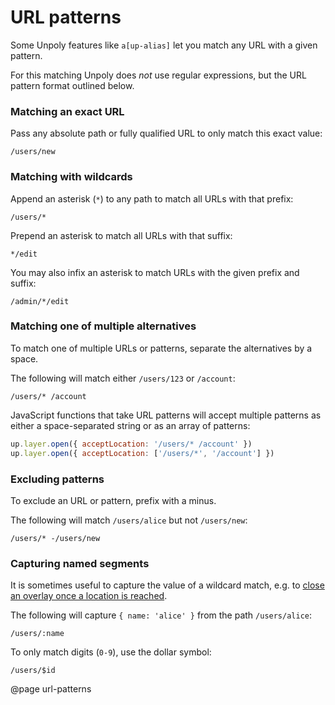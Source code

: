 URL patterns
============

Some Unpoly features like `a[up-alias]` let you match any URL with a given pattern.

For this matching Unpoly does *not* use regular expressions, but the URL pattern format outlined below.

### Matching an exact URL

Pass any absolute path or fully qualified URL to only match this exact value:

```text
/users/new
```

### Matching with wildcards

Append an asterisk (`*`) to any path to match all URLs with that prefix:

```text
/users/*
```

Prepend an asterisk to match all URLs with that suffix:

```text
*/edit
```

You may also infix an asterisk to match URLs with the given prefix and suffix:

```text
/admin/*/edit
```

### Matching one of multiple alternatives

To match one of multiple URLs or patterns, separate the alternatives by a space.

The following will match either `/users/123` or `/account`:

```text
/users/* /account
```

JavaScript functions that take URL patterns will accept multiple patterns
as either a space-separated string or as an array of patterns:

```js
up.layer.open({ acceptLocation: '/users/* /account' })
up.layer.open({ acceptLocation: ['/users/*', '/account'] })
```

### Excluding patterns

To exclude an URL or pattern, prefix with a minus.

The following will match `/users/alice` but not `/users/new`:

```text
/users/* -/users/new
```

### Capturing named segments

It is sometimes useful to capture the value of a wildcard match, e.g. to
[close an overlay once a location is reached](/up.layer.open#options.acceptLocation).

The following will capture `{ name: 'alice' }` from the path `/users/alice`:

```text
/users/:name
```

To only match digits (`0-9`), use the dollar symbol:

```text
/users/$id
```

@page url-patterns

